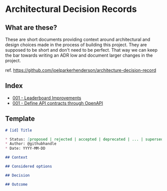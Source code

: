 # Architectural Decision Records

## What are these?

These are short documents providing context around architectural and design choices made in the process of building this project. They are supposed to be short and don't need to be perfect. That way we can keep the bar towards writing an ADR low and document larger changes in the project.

ref. https://github.com/joelparkerhenderson/architecture-decision-record

## Index

- [001 - Leaderboard Improvements](adr/001-leaderboard.md)
- [001 - Define API contracts through OpenAPI](adr/002-api-contracts.md)

## Template

```markdown
# [id] Title

* Status: [proposed | rejected | accepted | deprecated | ... | superseded by ADR-002]
* Author: @githubhandle
* Date: YYYY-MM-DD

## Context

## Considered options

## Decision

## Outcome
```
